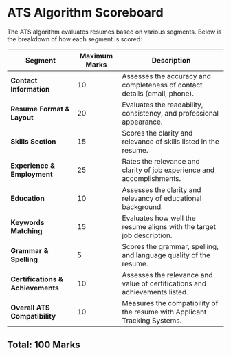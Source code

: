 # ATS Algorithm Scoreboard

The ATS algorithm evaluates resumes based on various segments. Below is the breakdown of how each segment is scored:

| Segment                       | Maximum Marks | Description                                                                 |
|-------------------------------|---------------|-----------------------------------------------------------------------------|
| **Contact Information**        | 10            | Assesses the accuracy and completeness of contact details (email, phone).   |
| **Resume Format & Layout**     | 20            | Evaluates the readability, consistency, and professional appearance.        |
| **Skills Section**             | 15            | Scores the clarity and relevance of skills listed in the resume.            |
| **Experience & Employment**    | 25            | Rates the relevance and clarity of job experience and accomplishments.      |
| **Education**                  | 10            | Assesses the clarity and relevancy of educational background.               |
| **Keywords Matching**          | 15            | Evaluates how well the resume aligns with the target job description.       |
| **Grammar & Spelling**         | 5             | Scores the grammar, spelling, and language quality of the resume.           |
| **Certifications & Achievements** | 10          | Assesses the relevance and value of certifications and achievements listed. |
| **Overall ATS Compatibility**  | 10            | Measures the compatibility of the resume with Applicant Tracking Systems.   |

## Total: 100 Marks
